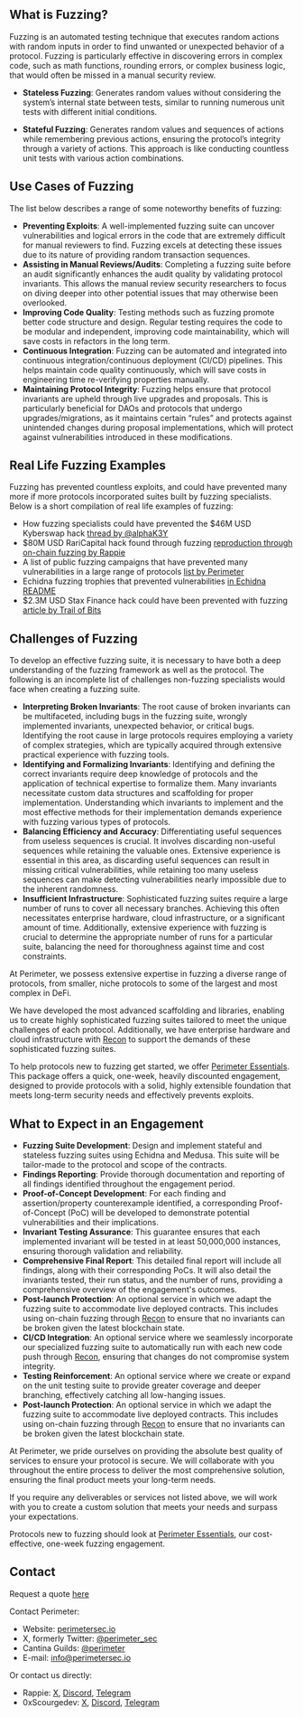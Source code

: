 ## What is Fuzzing?

Fuzzing is an automated testing technique that executes random actions with random inputs in order to find unwanted or unexpected behavior of a protocol. Fuzzing is particularly effective in discovering errors in complex code, such as math functions, rounding errors, or complex business logic, that would often be missed in a manual security review.

- **Stateless Fuzzing**: Generates random values without considering the system’s internal state between tests, similar to running numerous unit tests with different initial conditions.

- **Stateful Fuzzing**: Generates random values and sequences of actions while remembering previous actions, ensuring the protocol’s integrity through a variety of actions. This approach is like conducting countless unit tests with various action combinations.

## Use Cases of Fuzzing
The list below describes a range of some noteworthy benefits of fuzzing:

- **Preventing Exploits**: A well-implemented fuzzing suite can uncover vulnerabilities and logical errors in the code that are extremely difficult for manual reviewers to find. Fuzzing excels at detecting these issues due to its nature of providing random transaction sequences.
- **Assisting in Manual Reviews/Audits**: Completing a fuzzing suite before an audit significantly enhances the audit quality by validating protocol invariants. This allows the manual review security researchers to focus on diving deeper into other potential issues that may otherwise been overlooked.
- **Improving Code Quality**: Testing methods such as fuzzing promote better code structure and design. Regular testing requires the code to be modular and independent, improving code maintainability, which will save costs in refactors in the long term.
- **Continuous Integration**: Fuzzing can be automated and integrated into continuous integration/continuous deployment (CI/CD) pipelines. This helps maintain code quality continuously, which will save costs in engineering time re-verifying properties manually.
- **Maintaining Protocol Integrity**: Fuzzing helps ensure that protocol invariants are upheld through live upgrades and proposals. This is particularly beneficial for DAOs and protocols that undergo upgrades/migrations, as it maintains certain “rules” and protects against unintended changes during proposal implementations, which will protect against vulnerabilities introduced in these modifications.

## Real Life Fuzzing Examples
Fuzzing has prevented countless exploits, and could have prevented many more if more protocols incorporated suites built by fuzzing specialists. Below is a short compilation of real life examples of fuzzing:
- How fuzzing specialists could have prevented the $46M USD Kyberswap hack [thread by @alphaK3Y](https://x.com/alphaK3Y/status/1753037999150113139)
- $80M USD RariCapital hack found through fuzzing [reproduction through on-chain fuzzing by Rappie](https://github.com/rappie/echidna-rari-hack)
- A list of public fuzzing campaigns that have prevented many vulnerabilities in a large range of protocols [list by Perimeter](https://github.com/perimetersec/public-fuzzing-campaigns-list)
- Echidna fuzzing trophies that prevented vulnerabilities [in Echidna README](https://github.com/crytic/echidna?tab=readme-ov-file#trophies)
- $2.3M USD Stax Finance hack could have been prevented with fuzzing [article by Trail of Bits](https://blog.trailofbits.com/2023/07/21/fuzzing-on-chain-contracts-with-echidna/)

## Challenges of Fuzzing

To develop an effective fuzzing suite, it is necessary to have both a deep understanding of the fuzzing framework as well as the protocol. The following is an incomplete list of challenges non-fuzzing specialists would face when creating a fuzzing suite.

- **Interpreting Broken Invariants**: The root cause of broken invariants can be multifaceted, including bugs in the fuzzing suite, wrongly implemented invariants, unexpected behavior, or critical bugs. Identifying the root cause in large protocols requires employing a variety of complex strategies, which are typically acquired through extensive practical experience with fuzzing tools.
- **Identifying and Formalizing Invariants**: Identifying and defining the correct invariants require deep knowledge of protocols and the application of technical expertise to formalize them. Many invariants necessitate custom data structures and scaffolding for proper implementation. Understanding which invariants to implement and the most effective methods for their implementation demands experience with fuzzing various types of protocols.
- **Balancing Efficiency and Accuracy**: Differentiating useful sequences from useless sequences is crucial. It involves discarding non-useful sequences while retaining the valuable ones. Extensive experience is essential in this area, as discarding useful sequences can result in missing critical vulnerabilities, while retaining too many useless sequences can make detecting vulnerabilities nearly impossible due to the inherent randomness.
- **Insufficient Infrastructure**: Sophisticated fuzzing suites require a large number of runs to cover all necessary branches. Achieving this often necessitates enterprise hardware, cloud infrastructure, or a significant amount of time. Additionally, extensive experience with fuzzing is crucial to determine the appropriate number of runs for a particular suite, balancing the need for thoroughness against time and cost constraints.

At Perimeter, we possess extensive expertise in fuzzing a diverse range of protocols, from smaller, niche protocols to some of the largest and most complex in DeFi. 

We have developed the most advanced scaffolding and libraries, enabling us to create highly sophisticated fuzzing suites tailored to meet the unique challenges of each protocol. Additionally, we have enterprise hardware and cloud infrastructure with [Recon](https://getrecon.xyz) to support the demands of these sophisticated fuzzing suites.

To help protocols new to fuzzing get started, we offer [Perimeter Essentials](Perimeter%20Essentials.md). This package offers a quick, one-week, heavily discounted engagement, designed to provide protocols with a solid, highly extensible foundation that meets long-term security needs and effectively prevents exploits.

## What to Expect in an Engagement
- **Fuzzing Suite Development**: Design and implement stateful and stateless fuzzing suites using Echidna and Medusa. This suite will be tailor-made to the protocol and scope of the contracts.
- **Findings Reporting**: Provide thorough documentation and reporting of all findings identified throughout the engagement period.
- **Proof-of-Concept Development**: For each finding and assertion/property counterexample identified, a corresponding Proof-of-Concept (PoC) will be developed to demonstrate potential vulnerabilities and their implications.
- **Invariant Testing Assurance**: This guarantee ensures that each implemented invariant will be tested in at least 50,000,000 instances, ensuring thorough validation and reliability.
- **Comprehensive Final Report**: This detailed final report will include all findings, along with their corresponding PoCs. It will also detail the invariants tested, their run status, and the number of runs, providing a comprehensive overview of the engagement's outcomes.
- **Post-launch Protection**: An optional service in which we adapt the fuzzing suite to accommodate live deployed contracts. This includes using on-chain fuzzing through [Recon](https://getrecon.xyz) to ensure that no invariants can be broken given the latest blockchain state.
- **CI/CD Integration**: An optional service where we seamlessly incorporate our specialized fuzzing suite to automatically run with each new code push through [Recon](https://getrecon.xyz), ensuring that changes do not compromise system integrity.
- **Testing Reinforcement**: An optional service where we create or expand on the unit testing suite to provide greater coverage and deeper branching, effectively catching all low-hanging issues.
- **Post-launch Protection**: An optional service in which we adapt the fuzzing suite to accommodate live deployed contracts. This includes using on-chain fuzzing through [Recon](https://getrecon.xyz) to ensure that no invariants can be broken given the latest blockchain state.

At Perimeter, we pride ourselves on providing the absolute best quality of services to ensure your protocol is secure. We will collaborate with you throughout the entire process to deliver the most comprehensive solution, ensuring the final product meets your long-term needs.

If you require any deliverables or services not listed above, we will work with you to create a custom solution that meets your needs and surpass your expectations.

Protocols new to fuzzing should look at [Perimeter Essentials](Perimeter%20Essentials.md), our cost-effective, one-week fuzzing engagement.

## Contact
Request a quote [here](https://tally.so/r/wkAgar)

Contact Perimeter:
- Website: [perimetersec.io](https://www.perimetersec.io/)
- X, formerly Twitter: [@perimeter_sec](https://x.com/perimeter_sec)
- Cantina Guilds: [@perimeter](https://cantina.xyz/guilds/perimeter)
- E-mail: [info@perimetersec.io](mailto:info@perimetersec.io)

Or contact us directly:
- Rappie: [X](https://x.com/rappie_eth), [Discord](https://discordapp.com/users/rappie), [Telegram](https://t.me/rappenstein)
- 0xScourgedev: [X](https://x.com/0xScourgedev), [Discord](https://discordapp.com/users/0xscourgedev), [Telegram](https://t.me/scourgedev)
